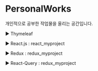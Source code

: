 # PersonalWorks

개인적으로 공부한 작업물을 올리는 공간입니다.


▶ Thymeleaf

▶ React.js : react_myproject

▶ Redux : redux_myproject

▶ React-Query : redux_myproject
